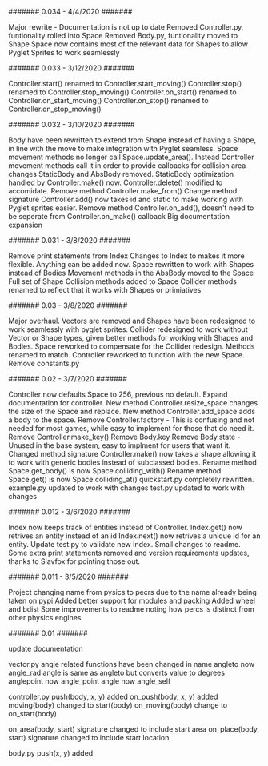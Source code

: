 #######
0.034 - 4/4/2020
#######

Major rewrite - Documentation is not up to date
Removed Controller.py, funtionality rolled into Space
Removed Body.py, funtionality moved to Shape
Space now contains most of the relevant data for Shapes to allow Pyglet Sprites to work seamlessly



#######
0.033 - 3/12/2020
#######

Controller.start() renamed to Controller.start_moving()
Controller.stop() renamed to Controller.stop_moving()
Controller.on_start() renamed to Controller.on_start_moving()
Controller.on_stop() renamed to Controller.on_stop_moving()


#######
0.032 - 3/10/2020
#######

Body have been rewritten to extend from Shape instead of having a Shape, in line with the move to make integration with Pyglet seamless.
Space movement methods no longer call Space.update_area(). Instead Controller movement methods call it in order to provide callbacks for collision area changes
StaticBody and AbsBody removed. StaticBody optimization handled by Controller.make() now. Controller.delete() modified to accomidate.
Remove method Controller.make_from()
Change method signature Controller.add() now takes id and static to make working with Pyglet sprites easier.
Remove method Controller.on_add(), doesn't need to be seperate from Controller.on_make() callback
Big documentation expansion


#######
0.031 - 3/8/2020
#######

Remove print statements from Index
Changes to Index to makes it more flexible. Anything can be added now.
Space rewritten to work with Shapes instead of Bodies
Movement methods in the AbsBody moved to the Space
Full set of Shape Collision methods added to Space
Collider methods renamed to reflect that it works with Shapes or primiatives

#######
0.03 - 3/8/2020
#######

Major overhaul.
Vectors are removed and Shapes have been redesigned to work seamlessly with pyglet sprites.
Collider redesigned to work without Vector or Shape types, given better methods for working with Shapes and Bodies.
Space reworked to compensate for the Collider redesign. Methods renamed to match.
Controller reworked to function with the new Space.
Remove constants.py

#######
0.02 - 3/7/2020
#######

Controller now defaults Space to 256, previous no default.
Expand documentation for controller.
New method Controller.resize_space changes the size of the Space and replace.
New method Controller.add_space adds a body to the space.
Remove Controller.factory - This is confusing and not needed for most games, while easy to implement for those that do need it.
Remove Controller.make_key()
Remove Body.key
Remove Body.state - Unused in the base system, easy to implment for users that want it.
Changed method signature Controller.make() now takes a shape allowing it to work with generic bodies instead of subclassed bodies.
Rename method Space.get_body() is now Space.colliding_with()
Rename method Space.get() is now Space.colliding_at()
quickstart.py completely rewritten.
example.py updated to work with changes
test.py updated to work with changes

#######
0.012 - 3/6/2020
#######

Index now keeps track of entities instead of Controller.
Index.get() now retrives an entity instead of an id
Index.next() now retrives a unique id for an entity.
Update test.py to validate new Index.
Small changes to readme.
Some extra print statements removed and version requirements updates, thanks to Slavfox for pointing those out.




#######
0.011 - 3/5/2020
#######

Project changing name from pysics to pecrs due to the name already being taken on pypi
Added better support for modules and packing
Added wheel and bdist
Some improvements to readme noting how percs is distinct from other physics engines


#######
0.01
#######

update documentation

vector.py
angle related functions have been changed in name
angleto now angle_rad
angle is same as angleto but converts value to degrees
anglepoint now angle_point
angle now angle_self

controller.py
push(body, x, y) added
on_push(body, x, y) added
moving(body) changed to start(body)
on_moving(body) change to on_start(body)

on_area(body, start) signature changed to include start area
on_place(body, start) signature changed to include start location


body.py
push(x, y) added